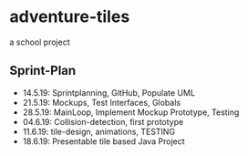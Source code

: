 # adventure-tiles
a school project

## Sprint-Plan 
- 14.5.19: Sprintplanning, GitHub, Populate UML
- 21.5.19: Mockups, Test Interfaces, Globals
- 28.5.19: MainLoop, Implement Mockup Prototype, Testing
- 04.6.19: Collision-detection, first prototype
- 11.6.19: tile-design, animations, TESTING
- 18.6.19: Presentable tile based Java Project
